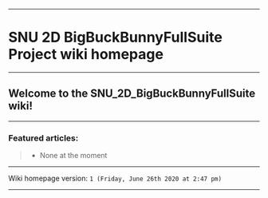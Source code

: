 
***

# SNU 2D BigBuckBunnyFullSuite Project wiki homepage

***

## Welcome to the SNU_2D_BigBuckBunnyFullSuite wiki!

***

### Featured articles:

> * None at the moment

***

Wiki homepage version: `1 (Friday, June 26th 2020 at 2:47 pm)`

***
